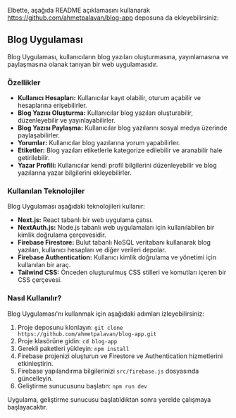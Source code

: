Elbette, aşağıda README açıklamasını kullanarak https://github.com/ahmetpalavan/blog-app deposuna da ekleyebilirsiniz:

## Blog Uygulaması

Blog Uygulaması, kullanıcıların blog yazıları oluşturmasına, yayınlamasına ve paylaşmasına olanak tanıyan bir web uygulamasıdır.

### Özellikler

- **Kullanıcı Hesapları:** Kullanıcılar kayıt olabilir, oturum açabilir ve hesaplarına erişebilirler.
- **Blog Yazısı Oluşturma:** Kullanıcılar blog yazıları oluşturabilir, düzenleyebilir ve yayınlayabilirler.
- **Blog Yazısı Paylaşma:** Kullanıcılar blog yazılarını sosyal medya üzerinde paylaşabilirler.
- **Yorumlar:** Kullanıcılar blog yazılarına yorum yapabilirler.
- **Etiketler:** Blog yazıları etiketlerle kategorize edilebilir ve aranabilir hale getirilebilir.
- **Yazar Profili:** Kullanıcılar kendi profil bilgilerini düzenleyebilir ve blog yazılarına yazar bilgilerini ekleyebilirler.

### Kullanılan Teknolojiler

Blog Uygulaması aşağıdaki teknolojileri kullanır:

- **Next.js:** React tabanlı bir web uygulama çatısı.
- **NextAuth.js:** Node.js tabanlı web uygulamaları için kullanılabilen bir kimlik doğrulama çerçevesidir.
- **Firebase Firestore:** Bulut tabanlı NoSQL veritabanı kullanarak blog yazıları, kullanıcı hesapları ve diğer verileri depolar.
- **Firebase Authentication:** Kullanıcı kimlik doğrulama ve yönetimi için kullanılan bir araç.
- **Tailwind CSS:** Önceden oluşturulmuş CSS stilleri ve komutları içeren bir CSS çerçevesi.

### Nasıl Kullanılır?

Blog Uygulaması'nı kullanmak için aşağıdaki adımları izleyebilirsiniz:

1. Proje deposunu klonlayın: `git clone https://github.com/ahmetpalavan/blog-app.git`
2. Proje klasörüne gidin: `cd blog-app`
3. Gerekli paketleri yükleyin: `npm install`
4. Firebase projenizi oluşturun ve Firestore ve Authentication hizmetlerini etkinleştirin.
5. Firebase yapılandırma bilgilerinizi `src/firebase.js` dosyasında güncelleyin.
6. Geliştirme sunucusunu başlatın: `npm run dev`

Uygulama, geliştirme sunucusu başlatıldıktan sonra yerelde çalışmaya başlayacaktır.

